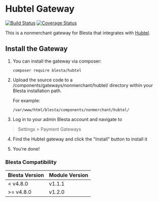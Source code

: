 # Hubtel Gateway

[![Build Status](https://travis-ci.org/blesta/gateway-hubtel.svg?branch=master)](https://travis-ci.org/blesta/gateway-hubtel) [![Coverage Status](https://coveralls.io/repos/github/blesta/gateway-hubtel/badge.svg?branch=master)](https://coveralls.io/github/blesta/gateway-hubtel?branch=master)

This is a nonmerchant gateway for Blesta that integrates with [Hubtel](https://www.hubtel.com/).

## Install the Gateway

1. You can install the gateway via composer:

    ```
    composer require blesta/hubtel
    ```

2. Upload the source code to a /components/gateways/nonmerchant/hubtel/ directory within
your Blesta installation path.

    For example:

    ```
    /var/www/html/blesta/components/nonmerchant/hubtel/
    ```

3. Log in to your admin Blesta account and navigate to
> Settings > Payment Gateways

4. Find the Hubtel gateway and click the "Install" button to install it

5. You're done!

### Blesta Compatibility

|Blesta Version|Module Version|
|--------------|--------------|
|< v4.8.0|v1.1.1|
|>= v4.8.0|v1.2.0|
